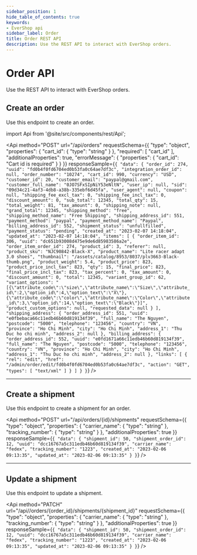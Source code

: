 ```yaml
---
sidebar_position: 1
hide_table_of_contents: true
keywords:
- EverShop api
sidebar_label: Order
title: Order REST API
description: Use the REST API to interact with EverShop orders.
---
```


# Order API

Use the REST API to interact with EverShop orders.

## Create an order

Use this endpoint to create an order.

import Api from '@site/src/components/rest/Api';

<Api
  method="POST"
  url="/api/orders"
  requestSchema={{
  "type": "object",
  "properties": {
    "cart_id": {
      "type": "string"
    }
  },
  "required": [
    "cart_id"
  ],
  "additionalProperties": true,
  "errorMessage": {
    "properties": {
      "cart_id": "Cart id is required"
    }
  }
}}
  responseSample={`{
  "data": {
    "order_id": 274,
    "uuid": "fd0b4f0fd6704ed0b53fa0c64ae7df3c",
    "integration_order_id": null,
    "order_number": "10274",
    "cart_id": 990,
    "currency": "USD",
    "customer_id": 20,
    "customer_email": "paypal@gmail.com",
    "customer_full_name": "0JO7SFxSIpNiY53eNltN",
    "user_ip": null,
    "sid": "09d34c21-4af3-4db8-a38b-335ebf6d45fa",
    "user_agent": null,
    "coupon": null,
    "shipping_fee_excl_tax": 0,
    "shipping_fee_incl_tax": 0,
    "discount_amount": 0,
    "sub_total": 12345,
    "total_qty": 15,
    "total_weight": 81,
    "tax_amount": 0,
    "shipping_note": null,
    "grand_total": 12345,
    "shipping_method": "free",
    "shipping_method_name": "Free Shipping",
    "shipping_address_id": 551,
    "payment_method": "paypal",
    "payment_method_name": "Paypal",
    "billing_address_id": 552,
    "shipment_status": "unfullfilled",
    "payment_status": "pending",
    "created_at": "2023-02-07 14:18:04",
    "updated_at": "2023-02-07 14:18:04",
    "items": [
      {
        "order_item_id": 306,
        "uuid": "dc651b93008d475e9de6d85983586a2e",
        "order_item_order_id": 274,
        "product_id": 3,
        "referer": null,
        "product_sku": "NJC90842-Black-X",
        "product_name": "Lite racer adapt 3.0 shoes",
        "thumbnail": "/assets/catalog/8953/8037/plv3663-Black-thumb.png",
        "product_weight": 5.4,
        "product_price": 823,
        "product_price_incl_tax": 823,
        "qty": 15,
        "final_price": 823,
        "final_price_incl_tax": 823,
        "tax_percent": 0,
        "tax_amount": 0,
        "discount_amount": 0,
        "total": 12345,
        "variant_group_id": 62,
        "variant_options": "[{\"attribute_code\":\"size\",\"attribute_name\":\"Size\",\"attribute_id\":2,\"option_id\":4,\"option_text\":\"X\"},{\"attribute_code\":\"color\",\"attribute_name\":\"Color\",\"attribute_id\":3,\"option_id\":14,\"option_text\":\"Black\"}]",
        "product_custom_options": null,
        "requested_data": null
      }
    ],
    "shipping_address": {
      "order_address_id": 551,
      "uuid": "e0fbebaca66c11edb46b60d819134f39",
      "full_name": "The Nguyen",
      "postcode": "5000",
      "telephone": "123456",
      "country": "VN",
      "province": "Ho Chi Minh",
      "city": "Ho Chi Minh",
      "address_1": "Thu Duc ho chi minh",
      "address_2": null
    },
    "billing_address": {
      "order_address_id": 552,
      "uuid": "e0fd1671a66c11edb46b60d819134f39",
      "full_name": "The Nguyen",
      "postcode": "5000",
      "telephone": "123456",
      "country": "VN",
      "province": "Ho Chi Minh",
      "city": "Ho Chi Minh",
      "address_1": "Thu Duc ho chi minh",
      "address_2": null
    },
    "links": [
      {
        "rel": "edit",
        "href": "/admin/order/edit/fd0b4f0fd6704ed0b53fa0c64ae7df3c",
        "action": "GET",
        "types": [
          "text/xml"
        ]
      }
    ]
  }
}`}
 />

<hr />

## Create a shipment

Use this endpoint to create a shipment for an order.

<Api
  method="POST"
  url="/api/orders/{id}/shipments"
  requestSchema={{
  "type": "object",
  "properties": {
    "carrier_name": {
      "type": "string"
    },
    "tracking_number": {
      "type": "string"
    }
  },
  "additionalProperties": true
}}
  responseSample={`{
  "data": {
    "shipment_id": 50,
    "shipment_order_id": 12,
    "uuid": "dcc16767a5c311edb46b60d819134f39",
    "carrier_name": "fedex",
    "tracking_number": "1223",
    "created_at": "2023-02-06 09:13:35",
    "updated_at": "2023-02-06 09:13:35"
  }
}`}
 />

 <hr />

 ## Update a shipment

Use this endpoint to update a shipment.

<Api
  method="PATCH"
  url="/api//orders/{order_id}/shipments/{shipment_id}"
  requestSchema={{
  "type": "object",
  "properties": {
    "carrier_name": {
      "type": "string"
    },
    "tracking_number": {
      "type": "string"
    }
  },
  "additionalProperties": true
}}
  responseSample={`{
  "data": {
    "shipment_id": 50,
    "shipment_order_id": 12,
    "uuid": "dcc16767a5c311edb46b60d819134f39",
    "carrier_name": "fedex",
    "tracking_number": "1223",
    "created_at": "2023-02-06 09:13:35",
    "updated_at": "2023-02-06 09:13:35"
  }
}`}
 />